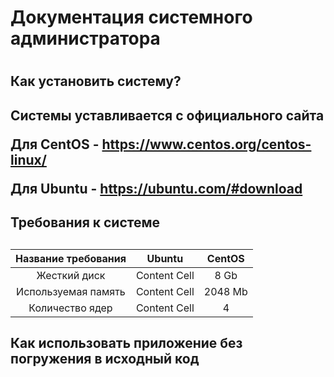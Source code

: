 <h1> Документация системного администратора <h1>
<h2> Как установить систему?<h2>
 
  
  Системы уставливается с официального сайта
 
  
  Для CentOS - https://www.centos.org/centos-linux/
  
  
  Для Ubuntu - https://ubuntu.com/#download
  
  
<h2> Требования к системе <h2>

|Название требования | Ubuntu  | CentOS |
|:-------------:| :-------------: | :-------------: |
|Жесткий диск| Content Cell  | 8 Gb  |
|Используемая память| Content Cell  | 2048 Mb  |
|Количество ядер| Content Cell  | 4 |



<h2> Как использовать приложение без погружения в исходный код
  
  
